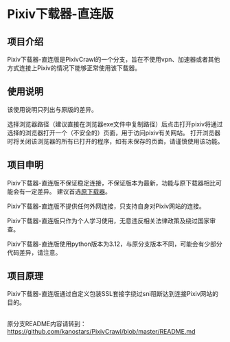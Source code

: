 # Pixiv下载器-直连版
## 项目介绍
Pixiv下载器-直连版是PixivCrawl的一个分支，旨在不使用vpn、加速器或者其他方式连接上Pixiv的情况下能够正常使用该下载器。

## 使用说明
该使用说明只列出与原版的差异。

选择浏览器路径（建议直接在浏览器exe文件中复制路径）后点击打开pixiv将通过选择的浏览器打开一个（不安全的）页面，用于访问pixiv有关网站。
打开浏览器时将关闭该浏览器的所有已打开的程序，如有未保存的页面，请谨慎使用该功能。

## 项目申明
Pixiv下载器-直连版不保证稳定连接，不保证版本为最新，功能与原下载器相比可能会有一定差异。
建议首选[原下载器](https://github.com/kanostars/PixivCrawl/tree/master)。

Pixiv下载器-直连版不提供任何外网连接，只支持自身对Pixiv网站的连接。

Pixiv下载器-直连版只作为个人学习使用，无意违反相关法律政策及绕过国家审查。

Pixiv下载器-直连版使用python版本为3.12，与原分支版本不同，可能会有少部分代码差异，请注意。

## 项目原理
Pixiv下载器-直连版通过自定义包装SSL套接字绕过sni阻断达到连接Pixiv网站的目的。

## 
原分支README内容请转到：https://github.com/kanostars/PixivCrawl/blob/master/README.md
